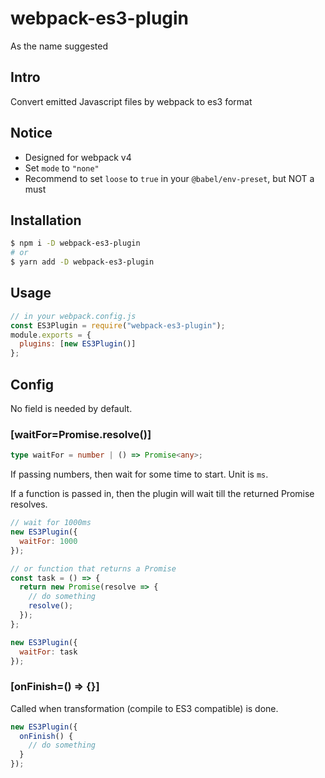 # webpack-es3-plugin

As the name suggested

## Intro

Convert emitted Javascript files by webpack to es3 format

## Notice

- Designed for webpack v4
- Set `mode` to `"none"`
- Recommend to set `loose` to `true` in your `@babel/env-preset`, but NOT a must

## Installation

```bash
$ npm i -D webpack-es3-plugin
# or
$ yarn add -D webpack-es3-plugin
```

## Usage

```js
// in your webpack.config.js
const ES3Plugin = require("webpack-es3-plugin");
module.exports = {
  plugins: [new ES3Plugin()]
};
```

## Config

No field is needed by default.

### [waitFor=Promise.resolve()]

```ts
type waitFor = number | () => Promise<any>;
```

If passing numbers, then wait for some time to start. Unit is `ms`.

If a function is passed in, then the plugin will wait till the returned Promise resolves.

```js
// wait for 1000ms
new ES3Plugin({
  waitFor: 1000
});

// or function that returns a Promise
const task = () => {
  return new Promise(resolve => {
    // do something
    resolve();
  });
};

new ES3Plugin({
  waitFor: task
});
```

### [onFinish=() => {}]

Called when transformation (compile to ES3 compatible) is done.

```js
new ES3Plugin({
  onFinish() {
    // do something
  }
});
```
